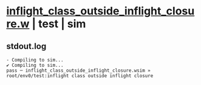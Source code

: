 # [inflight_class_outside_inflight_closure.w](../../../../examples/tests/valid/inflight_class_outside_inflight_closure.w) | test | sim

## stdout.log
```log
- Compiling to sim...
✔ Compiling to sim...
pass ─ inflight_class_outside_inflight_closure.wsim » root/env0/test:inflight class outside inflight closure
```

